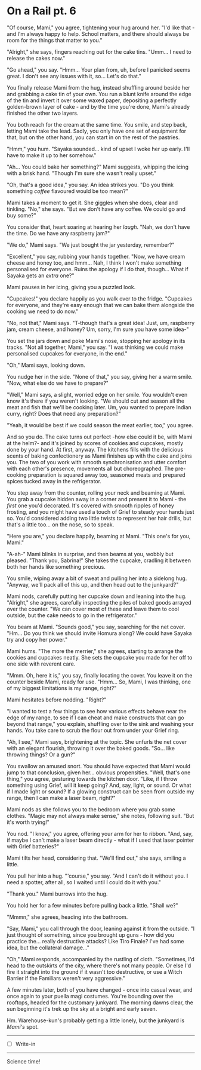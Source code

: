 # On a Rail pt. 6

"Of course, Mami," you agree, tightening your hug around her. "I'd like that - and I'm always happy to help. School matters, and there should always be room for the things that matter to you."

"Alright," she says, fingers reaching out for the cake tins. "Umm... I need to release the cakes now."

"Go ahead," you say. "Hmm... Your plan from, uh, before I panicked seems great. I don't see any issues with it, so... Let's do that."

You finally release Mami from the hug, instead shuffling around beside her and grabbing a cake tin of your own. You run a blunt knife around the edge of the tin and invert it over some waxed paper, depositing a perfectly golden-brown layer of cake - and by the time you're done, Mami's already finished the other two layers.

You both reach for the cream at the same time. You smile, and step back, letting Mami take the lead. Sadly, you only have one set of equipment for that, but on the other hand, you can start in on the rest of the pastries.

"Hmm," you hum. "Sayaka sounded... kind of upset I woke her up early. I'll have to make it up to her somehow."

"Ah... You could bake her something?" Mami suggests, whipping the icing with a brisk hand. "Though I'm sure she wasn't really upset."

"Oh, that's a good idea," you say. An idea strikes you. "Do you think something *coffee* flavoured would be too mean?"

Mami takes a moment to get it. She giggles when she does, clear and tinkling. "No," she says. "But we don't have any coffee. We could go and buy some?"

You consider that, heart soaring at hearing her *laugh*. "Nah, we don't have the time. Do we have any raspberry jam?"

"We do," Mami says. "We just bought the jar yesterday, remember?"

"Excellent," you say, rubbing your hands together. "Now, we have cream cheese and honey too, and hmm... Nah, I think I won't make something personalised for everyone. Ruins the apology if I do that, though... What if Sayaka gets an *extra* one?"

Mami pauses in her icing, giving you a puzzled look.

"Cupcakes!" you declare happily as you walk over to the fridge. "Cupcakes for everyone, and they're easy enough that we can bake them alongside the cooking we need to do now."

"No, not that," Mami says. "T-though that's a great idea! Just, um, raspberry jam, cream cheese, and honey? Um, sorry, I'm sure you have some idea-"

You set the jars down and poke Mami's nose, stopping her apology in its tracks. "Not all together, Mami," you say. "I was thinking we could make personalised cupcakes for everyone, in the end."

"Oh," Mami says, looking down.

You nudge her in the side. "None of that," you say, giving her a warm smile. "Now, what else do we have to prepare?"

"Well," Mami says, a slight, worried edge on her smile. You wouldn't even know it's there if you weren't looking. "We should cut and season all the meat and fish that we'll be cooking later. Um, you wanted to prepare Indian curry, right? Does that need any preparation?"

"Yeah, it would be best if we could season the meat earlier, too," you agree.

And so you do. The cake turns out perfect -how else could it be, with Mami at the helm?- and it's joined by scores of cookies and cupcakes, mostly done by your hand. At first, anyway. The kitchens fills with the delicious scents of baking confectionery as Mami finishes up with the cake and joins you. The two of you work with smooth synchronisation and utter comfort with each other's presence, movements all but choreographed. The pre-cooking preparation is squared away too, seasoned meats and prepared spices tucked away in the refrigerator.

You step away from the counter, rolling your neck and beaming at Mami. You grab a cupcake hidden away in a corner and present it to Mami - the *first* one you'd decorated. It's covered with smooth ripples of honey frosting, and you might have used a touch of Grief to steady your hands just so. You'd considered adding two little twists to represent her hair drills, but that's a little too... on the nose, so to speak.

"Here you are," you declare happily, beaming at Mami. "This one's for you, Mami."

"A-ah-" Mami blinks in surprise, and then beams at you, wobbly but pleased. "Thank you, Sabrina!" She takes the cupcake, cradling it between both her hands like something precious.

You smile, wiping away a bit of sweat and pulling her into a sidelong hug. "Anyway, we'll pack all of this up, and then head out to the junkyard?"

Mami nods, carefully putting her cupcake down and leaning into the hug. "Alright," she agrees, carefully inspecting the piles of baked goods arrayed over the counter. "We can cover most of these and leave them to cool outside, but the cake needs to go in the refrigerator."

You beam at Mami. "Sounds good," you say, searching for the net cover. "Hm... Do you think we should invite Homura along? We could have Sayaka try and copy her power."

Mami hums. "The more the merrier," she agrees, starting to arrange the cookies and cupcakes neatly. She sets the cupcake you made for her off to one side with reverent care.

"Mmm. Oh, here it is," you say, finally locating the cover. You leave it on the counter beside Mami, ready for use. "Hmm... So, Mami, I was thinking, one of my biggest limitations is my range, right?"

Mami hesitates before nodding. "Right?"

"I wanted to test a few things to see how various effects behave near the edge of my range, to see if I can cheat and make constructs that can go beyond that range," you explain, shuffling over to the sink and washing your hands. You take care to scrub the flour out from under your Grief ring.

"Ah, I see," Mami says, brightening at the topic. She unfurls the net cover with an elegant flourish, throwing it over the baked goods. "So... like throwing things? Or a gun?"

You swallow an amused snort. You should have expected that Mami would jump to that conclusion, given her... obvious propensities. "Well, that's one thing," you agree, gesturing towards the kitchen door. "Like, if I throw something using Grief, will it keep going? And, say, light, or sound. Or what if I made light or sound? If a glowing construct can be seen from outside my range, then I can make a laser beam, right?"

Mami nods as she follows you to the bedroom where you grab some clothes. "Magic may not always make sense," she notes, following suit. "But it's worth trying!"

You nod. "I know," you agree, offering your arm for her to ribbon. "And, say, if maybe I can't make a laser beam directly - what if I used that laser pointer with Grief batteries?"

Mami tilts her head, considering that. "We'll find out," she says, smiling a little.

You pull her into a hug. "'course," you say. "And I can't do it without you. I need a spotter, after all, so I waited until I could do it with you."

"Thank you." Mami burrows into the hug.

You hold her for a few minutes before pulling back a little. "Shall we?"

"Mmmn," she agrees, heading into the bathroom.

"Say, Mami," you call through the door, leaning against it from the outside. "I just thought of something, since you brought up guns - how did you practice the... really destructive attacks? Like Tiro Finale? I've had some idea, but the collateral damage..."

"Oh," Mami responds, accompanied by the rustling of cloth. "Sometimes, I'd head to the outskirts of the city, where there's not many people. Or else I'd fire it straight into the ground if it wasn't too destructive, or use a Witch Barrier if the Familiars weren't very aggressive."

A few minutes later, both of you have changed - once into casual wear, and once again to your puella magi costumes. You're bounding over the rooftops, headed for the customary junkyard. The morning dawns clear, the sun beginning it's trek up the sky at a bright and early seven.

Hm. Warehouse-kun's probably getting a little lonely, but the junkyard is *Mami's* spot.

---

- [ ] Write-in

---

Science time!
